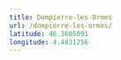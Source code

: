 ```yaml
---
title: Dompierre-les-Ormes
url: /dompierre-les-ormes/
latitude: 46.3605091
longitude: 4.4831256
---
```

